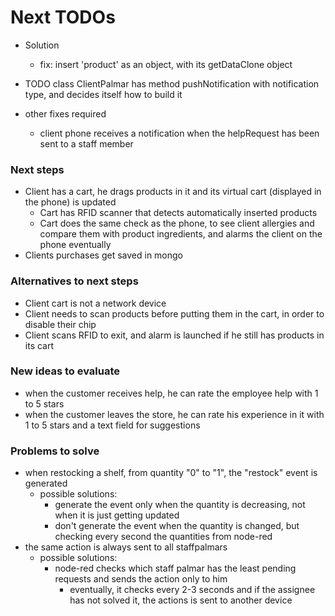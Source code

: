 # Next TODOs
* Solution
  * fix: insert 'product' as an object, with its getDataClone object
  
* TODO class ClientPalmar has method pushNotification with notification type, and decides itself 
  how to build it
  
* other fixes required
  * client phone receives a notification when the helpRequest has been sent to 
    a staff member

### Next steps
* Client has a cart, he drags products in it and its virtual cart (displayed in the phone) 
  is updated
  * Cart has RFID scanner that detects automatically inserted products
  * Cart does the same check as the phone, to see client allergies and compare them with 
    product ingredients, and alarms the client on the phone eventually
* Clients purchases get saved in mongo

### Alternatives to next steps
* Client cart is not a network device
* Client needs to scan products before putting them in the cart, in order to disable their 
  chip
* Client scans RFID to exit, and alarm is launched if he still has products in its cart

### New ideas to evaluate
  * when the customer receives help, he can rate the employee help with 1 to 5 stars
  * when the customer leaves the store, he can rate his experience in it with 1 to 5 
    stars and a text field for suggestions 

### Problems to solve
* when restocking a shelf, from quantity "0" to "1", the "restock" event is generated
  * possible solutions:
    * generate the event only when the quantity is decreasing, not when it is just getting updated
    * don't generate the event when the quantity is changed, but checking every second the quantities from node-red
* the same action is always sent to all staffpalmars
  * possible solutions:
    * node-red checks which staff palmar has the least pending requests and sends the 
      action only to him
      * eventually, it checks every 2-3 seconds and if the assignee has not solved it, 
        the actions is sent to another device
